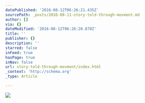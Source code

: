 ```yaml
---
datePublished: '2016-08-12T06:26:21.435Z'
sourcePath: _posts/2016-08-11-story-told-through-movment.md
author: []
via: {}
dateModified: '2016-08-12T06:26:20.878Z'
title: ''
publisher: {}
description: ''
starred: false
inFeed: true
hasPage: true
inNav: false
url: story-told-through-movment/index.html
_context: 'http://schema.org'
_type: Article

---
```

![](https://the-grid-user-content.s3-us-west-2.amazonaws.com/0ece1bda-33d7-4348-8011-304fe74656ee.jpg)